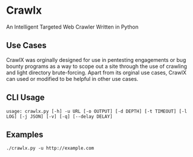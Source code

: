 # Crawlx
An Intelligent Targeted Web Crawler Written in Python

## Use Cases
CrawlX was orginally designed for use in pentesting engagements or bug bounty programs as a way to scope out a site through the use of crawling and light directory brute-forcing. Apart from its orginal use cases, CrawlX can used or modified to be helpful in other use cases.

## CLI Usage
`usage: crawlx.py [-h] -u URL [-o OUTPUT] [-d DEPTH] [-t TIMEOUT] [-l LOG] [-j JSON] [-v] [-q] [--delay DELAY]`

## Examples
`./crawlx.py -u http://example.com`
